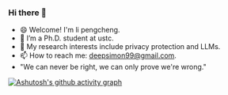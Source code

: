 ### Hi there 👋

<!--
**Pongking/Pongking** is a ✨ _special_ ✨ repository because its `README.md` (this file) appears on your GitHub profile.
Here are some ideas to get you started:
-->

- 😄 Welcome! I'm li pengcheng.
- 🔭 I’m a Ph.D. student at ustc.
- 🌱 My research interests include privacy protection and LLMs.
- 📫 How to reach me: deepsimon99@gmail.com.
-  "We can never be right, we can only prove we're wrong."

[![Ashutosh's github activity graph](https://github-readme-activity-graph.vercel.app/graph?username=Pongking&theme=tokyo-night)](https://github.com/ashutosh00710/github-readme-activity-graph)
<!--https://github.com/Ashutosh00710/github-readme-activity-graph/-->
<div align="center">

 <!--- 👯 I’m looking to collaborate on studying together.
- 🤔 I’m looking for help with ...
- 💬 Ask me about ...

- ⚡ Fun fact: ...


<a href="https://space.bilibili.com/383018613/"><img src="https://img.shields.io/badge/Bilibili-B站-ff69b4" /></a>&emsp;
    <a href="https://blog.csdn.net/qq_39668239/"><img src="https://img.shields.io/badge/CSDN-论坛-c32136" /></a>&emsp;
    <a href="https://www.zhihu.com/people/al-pc/"><img src="https://img.shields.io/badge/Zhihu-知乎-blue" /></a>&emsp;
    
    <img src="https://komarev.com/ghpvc/?username=Pongking&label=Views&color=0e75b6&style=flat" alt="访问量统计" />
  </div>


<table>
  <tr>
    <td><img src="https://streak-stats.demolab.com?user=Pongking&theme=tokyonight-duo&date_format=%5BY.%5Dn.j&card_width=450" /></td>
    <td><img src="https://github-readme-stats.vercel.app/api?username=Pongking" /></td>
  </tr>
</table>
-->
  



<!--
[![GitHub Streak](https://streak-stats.demolab.com?user=Pongking&theme=tokyonight-duo&date_format=%5BY.%5Dn.j&card_width=450)](https://git.io/streak-stats)
[![Anurag's GitHub stats](https://github-readme-stats.vercel.app/api?username=Pongking)](https://github.com/anuraghazra/github-readme-stats)
https://github.com/DenverCoder1/github-readme-streak-stats
https://github.com/anuraghazra/github-readme-stats/blob/master/docs/readme_cn.md
https://zhuanlan.zhihu.com/p/454597068
-->




